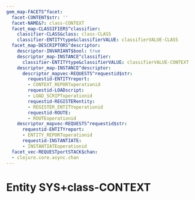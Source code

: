 ```yaml
---
gem_map-FACETS^facet:
  facet-CONTENT$str: ''
  facet-NAME&?: class-CONTEXT
  facet_map-CLASSIFIERS^classifier:
    classifier-CLASS&class: class-CLASS
    classifier-ENTITYtype&classifierVALUE: classifierVALUE-CLASS
  facet_map-DESCRIPTORS^descriptor:
    descriptor-INVARIANT$bool: true
    descriptor_map-INSTANCE^classifier:
      classifier-ENTITYtype&classifierVALUE: classifierVALUE-CONTEXT
    descriptor_map-INSTANCE^descriptor:
      descriptor_mapvec-REQUESTS^requestid$str:
        requestid-ENTITYreport:
        - CONTEXT_REPORToperationid
        requestid-LOADscript:
        - LOAD_SCRIPToperationid
        requestid-REGISTERentity:
        - REGISTER_ENTITYoperationid
        requestid-ROUTE:
        - ROUTEoperationid
    descriptor_mapvec-REQUESTS^requestid$str:
      requestid-ENTITYreport:
      - ENTITY_REPORToperationid
      requestid-INSTANTIATE:
      - INSTANTIATEoperationid
  facet_vec-REQUESTportSTACK$chan:
  - clojure.core.async.chan
---
```

# Entity SYS+class-CONTEXT

